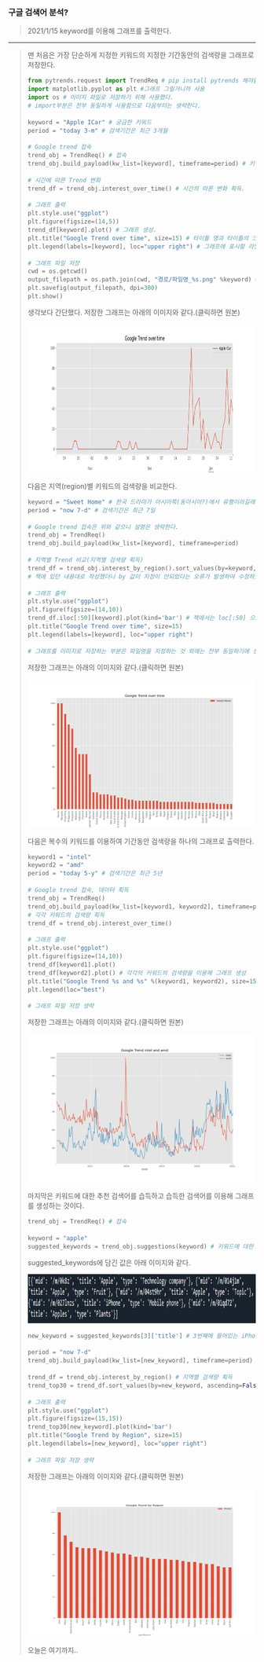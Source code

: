 ### 구글 검색어 분석?
> 2021/1/15
> keyword를 이용해 그래프를 출력한다. 
---
> 맨 처음은 가장 단순하게 지정한 키워드의 지정한 기간동안의 검색량을 그래프로 저장한다.
> ```Python
> from pytrends.request import TrendReq # pip install pytrends 해야함. 구글의 검색어 정보를 가져오기 쉽게 해준다.
> import matplotlib.pyplot as plt #그래프 그릴거니까 사용
> import os # 이미지 파일로 저장하기 위해 사용했다.
> # import부분은 전부 동일하게 사용함으로 다음부터는 생략한다.
> 
> keyword = "Apple ICar" # 궁금한 키워드
> period = "today 3-m" # 검색기간은 최근 3개월
> 
> # Google trend 접속
> trend_obj = TrendReq() # 접속
> trend_obj.build_payload(kw_list=[keyword], timeframe=period) # 키워드와 기간을 파라미터로 전달해 정보를 얻는다.
> 
> # 시간에 따른 Trend 변화
> trend_df = trend_obj.interest_over_time() # 시간의 따른 변화 획득.
> 
> # 그래프 출력
> plt.style.use("ggplot")
> plt.figure(figsize=(14,5))
> trend_df[keyword].plot() # 그래프 생성.
> plt.title("Google Trend over time", size=15) # 타이틀 명과 타이틀의 크기를 지정한다.
> plt.legend(labels=[keyword], loc="upper right") # 그래프에 표시할 라밸과 정렬 방향 지정해준다.
> 
> # 그래프 파일 저장
> cwd = os.getcwd()
> output_filepath = os.path.join(cwd, "경로/파일명_%s.png" %keyword) # 키워드의 이름으로 이미지 파일을 저장한다.
> plt.savefig(output_filepath, dpi=300)
> plt.show()
> ```
> 
> 생각보다 간단했다. 저장한 그래프는 아래의 이미지와 같다.(클릭하면 원본)
> <br><br>
> <img src="./image/step3_1/google_trend_Apple ICar.png" width="600" height="300">
>
> 다음은 지역(region)별 키워드의 검색량을 비교한다.
> ```Python
> keyword = "Sweet Home" # 한국 드라마가 아시아쪽(동아시아?)에서 유행이라길래 스위트홈으로 해봤다.
> period = "now 7-d" # 검색기간은 최근 7일
> 
> # Google trend 접속은 위와 같으니 설명은 생략한다.
> trend_obj = TrendReq()
> trend_obj.build_payload(kw_list=[keyword], timeframe=period)
> 
> # 지역별 Trend 비교(지역별 검색량 획득)
> trend_df = trend_obj.interest_by_region().sort_values(by=keyword, ascending=False)
> # 책에 있던 내용대로 작성했더니 by 값이 지정이 안되었다는 오류가 발생하여 수정하였다.
> 
> # 그래프 출력
> plt.style.use("ggplot")
> plt.figure(figsize=(14,10))
> trend_df.iloc[:50][keyword].plot(kind='bar') # 책에서는 loc[:50] 으로 작성되어 오류가 발생했다. 인덱스를 사용할 것이면 iloc를 이용해야 한다.
> plt.title("Google Trend over time", size=15)
> plt.legend(labels=[keyword], loc="upper right")
> 
> # 그래프를 이미지로 저장하는 부분은 파일명을 지정하는 것 외에는 전부 동일하기에 생략한다.
> ```
> 
> 저장한 그래프는 아래의 이미지와 같다.(클릭하면 원본)
> <br><br>
> <img src="./image/step3_1/google_trend_by_region_Sweet Home.png" width="600" height="300">
>
> 다음은 복수의 키워드를 이용하여 기간동안 검색량을 하나의 그래프로 출력한다.
> ```Python
> keyword1 = "intel"
> keyword2 = "amd"
> period = "today 5-y" # 검색기간은 최근 5년
> 
> # Google trend 접속, 데이터 획득
> trend_obj = TrendReq()
> trend_obj.build_payload(kw_list=[keyword1, keyword2], timeframe=period) # kw_list는 최대 5개
> # 각각 키워드의 검색량 획득
> trend_df = trend_obj.interest_over_time()
> 
> # 그래프 출력
> plt.style.use("ggplot")
> plt.figure(figsize=(14,10))
> trend_df[keyword1].plot()
> trend_df[keyword2].plot() # 각각의 키워드의 검색량을 이용해 그래프 생성
> plt.title("Google Trend %s and %s" %(keyword1, keyword2), size=15)
> plt.legend(loc="best")
>
> # 그래프 파일 저장 생략
> ```
> 
> 저장한 그래프는 아래의 이미지와 같다.(클릭하면 원본)
> <br><br>
> <img src="./image/step3_1/Google_Trend_intel_and_amd.png" width="600" height="300">
>
> 마지막은 키워드에 대한 추천 검색어를 습득하고 습득한 검색어를 이용해 그래프를 생성하는 것이다.
> ```Python
> trend_obj = TrendReq() # 접속
> 
> keyword = "apple"
> suggested_keywords = trend_obj.suggestions(keyword) # 키워드에 대한 추천 검색어 습득
> ```
> 
> suggested_keywords에 담긴 값은 아래 이미지와 같다.
> 
> <img src="./image/step3_1/suggested_keywords.png" width="800" height="100">
>
> ```Python
> new_keyword = suggested_keywords[3]['title'] # 3번째에 들어있는 iPhone 획득
> 
> period = "now 7-d"
> trend_obj.build_payload(kw_list=[new_keyword], timeframe=period) # new_keyword의 지정한 기간동안 검색량 획득
> 
> trend_df = trend_obj.interest_by_region() # 지역별 검색량 획득
> trend_top30 = trend_df.sort_values(by=new_keyword, ascending=False).head(30) # top30 획득
> 
> # 그래프 출력
> plt.style.use("ggplot")
> plt.figure(figsize=(15,15))
> trend_top30[new_keyword].plot(kind='bar')
> plt.title("Google Trend by Region", size=15)
> plt.legend(labels=[new_keyword], loc="upper right")
>
> # 그래프 파일 저장 생략
> ```
> 
> 저장한 그래프는 아래의 이미지와 같다.(클릭하면 원본)
> <br><br>
> <img src="./image/step3_1/google_trend_by_region_iPhone.png" width="600" height="300">
>
> 
> 오늘은 여기까지..

